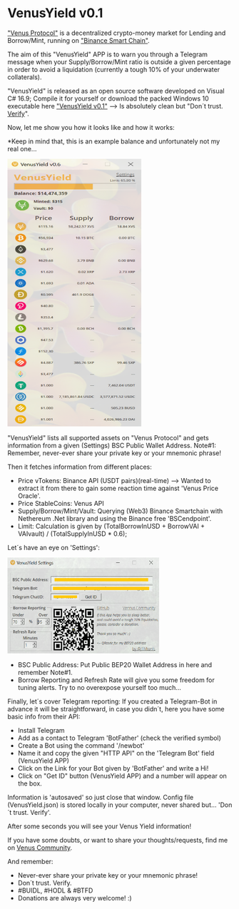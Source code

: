 # VenusYield v0.1

["Venus Protocol"](https://venus.io) is a decentralized crypto-money market for Lending and Borrow/Mint, running on ["Binance Smart Chain"](https://www.binance.org/en/smartChain).

The aim of this "VenusYield" APP is to warn you through a Telegram message when your Supply/Borrow/Mint ratio is outside a given percentage in order to avoid a liquidation (currently a tough 10% of your underwater collaterals).

"VenusYield" is released as an open source software developed on Visual C# 16.9; Compile it for yourself or download the packed Windows 10 executable here ["VenusYield v0.1"](https://github.com/J1Mtonic/VenusYield/blob/main/VenusYield.v1.0.Win10.zip) --> Is absolutely clean but "Don´t trust. [Verify](https://opentip.kaspersky.com)".

Now, let me show you how it looks like and how it works:

*Keep in mind that, this is an example balance and unfortunately not my real one...

<img src="https://github.com/J1Mtonic/VenusYield/blob/main/Pics/VenusYield.1.png" width="300" height="600">

"VenusYield" lists all supported assets on "Venus Protocol" and gets information from a given (Settings) BSC Public Wallet Address.
Note#1: Remember, never-ever share your private key or your mnemonic phrase!

Then it fetches information from different places:
 - Price vTokens: Binance API (USDT pairs)(real-time) --> Wanted to extract it from there to gain some reaction time against 'Venus Price Oracle'.
 - Price StableCoins: Venus API
 - Supply/Borrow/Mint/Vault: Querying (Web3) Binance Smartchain with Nethereum .Net library and using the Binance free 'BSCendpoint'.
 - Limit: Calculation is given by (TotalBorrowInUSD + BorrowVAI + VAIvault) / (TotalSupplyInUSD * 0.6);
 
Let´s have an eye on 'Settings':
 
<img src="https://github.com/J1Mtonic/VenusYield/blob/main/Pics/VenusYield.2.png" width="340" height="215">

- BSC Public Address: Put Public BEP20 Wallet Address in here and remember Note#1.
- Borrow Reporting and Refresh Rate will give you some freedom for tuning alerts. Try to no overexpose yourself too much...

Finally, let´s cover Telegram reporting:
If you created a Telegram-Bot in advance it will be straightforward, in case you didn´t, here you have some basic info from their API:
- Install Telegram
- Add as a contact to Telegram 'BotFather' (check the verified symbol) 
- Create a Bot using the command '/newbot'
- Name it and copy the given "HTTP API" on the 'Telegram Bot' field (VenusYield APP)
- Click on the Link for your Bot given by 'BotFather' and write a Hi!
- Click on "Get ID" button (VenusYield APP) and a number will appear on the box.

Information is 'autosaved' so just close that window. Config file (VenusYield.json) is stored locally in your computer, never shared but... 'Don´t trust. Verify'. 

After some seconds you will see your Venus Yield information!

If you have some doubts, or want to share your thoughts/requests, find me on [Venus Community](https://community.venus.io).

And remember:
- Never-ever share your private key or your mnemonic phrase!
- Don´t trust. Verify.
- #BUIDL, #HODL & #BTFD
- Donations are always very welcome! :)
